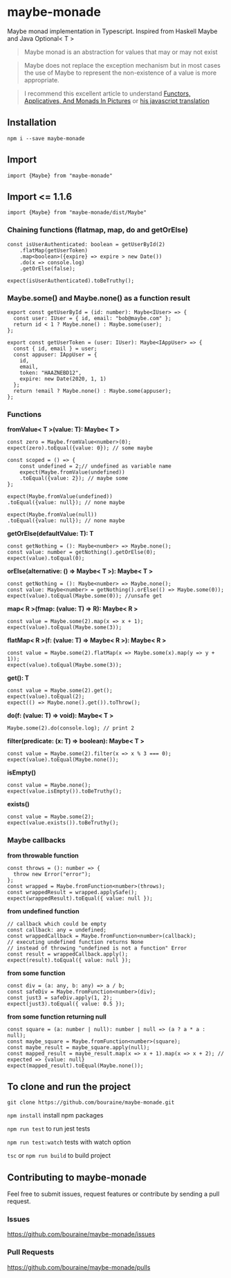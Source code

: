 # maybe-monade

Maybe monad implementation in Typescript.
Inspired from Haskell Maybe and Java Optional< T >

> Maybe monad is an abstraction for values that may or may not exist

> Maybe does not replace the exception mechanism but in most cases the use of Maybe to represent the non-existence of a value is more appropriate.

> I recommend this excellent article to understand
> [Functors, Applicatives, And Monads In Pictures](http://adit.io/posts/2013-04-17-functors,_applicatives,_and_monads_in_pictures.html)
> or [his javascript translation](https://medium.com/@tzehsiang/javascript-functor-applicative-monads-in-pictures-b567c6415221)
## Installation

`npm i --save maybe-monade`

## Import

`import {Maybe} from "maybe-monade"`

## Import <= 1.1.6

`import {Maybe} from "maybe-monade/dist/Maybe"`

### Chaining functions (flatmap, map, do and getOrElse)

```
const isUserAuthenticated: boolean = getUserById(2)
    .flatMap(getUserToken)
    .map<boolean>({expire} => expire > new Date())
    .do(x => console.log)
    .getOrElse(false);

expect(isUserAuthenticated).toBeTruthy();
```

### Maybe.some() and Maybe.none() as a function result

```
export const getUserById = (id: number): Maybe<IUser> => {
  const user: IUser = { id, email: "bob@maybe.com" };
  return id < 1 ? Maybe.none() : Maybe.some(user);
};

export const getUserToken = (user: IUser): Maybe<IAppUser> => {
  const { id, email } = user;
  const appuser: IAppUser = {
    id,
    email,
    token: "HAAZNEBD12",
    expire: new Date(2020, 1, 1)
  };
  return !email ? Maybe.none() : Maybe.some(appuser);
};
```
### Functions
**fromValue< T >(value: T): Maybe< T >**
``` 
const zero = Maybe.fromValue<number>(0);
expect(zero).toEqual({value: 0}); // some maybe

const scoped = () => {
    const undefined = 2;// undefined as variable name
    expect(Maybe.fromValue(undefined))
    .toEqual({value: 2}); // maybe some
};

expect(Maybe.fromValue(undefined))
.toEqual({value: null}); // none maybe

expect(Maybe.fromValue(null))
.toEqual({value: null}); // none maybe
``` 
**getOrElse(defaultValue: T): T** 
```
const getNothing = (): Maybe<number> => Maybe.none();
const value: number = getNothing().getOrElse(0);
expect(value).toEqual(0);
```
**orElse(alternative: () => Maybe< T >): Maybe< T >**
``` 
const getNothing = (): Maybe<number> => Maybe.none();
const value: Maybe<number> = getNothing().orElse(() => Maybe.some(0));
expect(value).toEqual(Maybe.some(0)); //unsafe get
``` 
**map< R >(fmap: (value: T) => R): Maybe< R >**
``` 
const value = Maybe.some(2).map(x => x + 1);
expect(value).toEqual(Maybe.some(3));
```
**flatMap< R >(f: (value: T) => Maybe< R >): Maybe< R >**
``` 
const value = Maybe.some(2).flatMap(x => Maybe.some(x).map(y => y + 1));
expect(value).toEqual(Maybe.some(3));
```
**get(): T**
``` 
const value = Maybe.some(2).get();
expect(value).toEqual(2);
expect(() => Maybe.none().get()).toThrow();
``` 
**do(f: (value: T) => void): Maybe< T >**
``` 
Maybe.some(2).do(console.log); // print 2
``` 
**filter(predicate: (x: T) => boolean): Maybe< T >**
``` 
const value = Maybe.some(2).filter(x => x % 3 === 0);
expect(value).toEqual(Maybe.none());
``` 
**isEmpty()**
``` 
const value = Maybe.none();
expect(value.isEmpty()).toBeTruthy();
``` 
**exists()**
``` 
const value = Maybe.some(2);
expect(value.exists()).toBeTruthy();
``` 



### Maybe callbacks

**from throwable function**

```
const throws = (): number => {
  throw new Error("error");
};
const wrapped = Maybe.fromFunction<number>(throws);
const wrappedResult = wrapped.applySafe();
expect(wrappedResult).toEqual({ value: null });
```

**from undefined function**

```
// callback which could be empty
const callback: any = undefined;
const wrappedCallback = Maybe.fromFunction<number>(callback);
// executing undefined function returns None
// instead of throwing "undefined is not a function" Error
const result = wrappedCallback.apply();
expect(result).toEqual({ value: null });
```

**from some function**

```
const div = (a: any, b: any) => a / b;
const safeDiv = Maybe.fromFunction<number>(div);
const just3 = safeDiv.apply(1, 2);
expect(just3).toEqual({ value: 0.5 });
```

**from some function returning null**

```
const square = (a: number | null): number | null => (a ? a * a : null);
const maybe_square = Maybe.fromFunction<number>(square);
const maybe_result = maybe_square.apply(null);
const mapped_result = maybe_result.map(x => x + 1).map(x => x + 2); // expected => {value: null}
expect(mapped_result).toEqual(Maybe.none());
```

## To clone and run the project

`git clone https://github.com/bouraine/maybe-monade.git`

`npm install` install npm packages

`npm run test` to run jest tests

`npm run test:watch` tests with watch option

`tsc` or `npm run build` to build project

## Contributing to maybe-monade

Feel free to submit issues, request features or contribute by sending a pull request.

### Issues

<https://github.com/bouraine/maybe-monade/issues>

### Pull Requests

<https://github.com/bouraine/maybe-monade/pulls>
